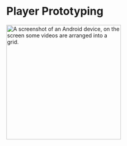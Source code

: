 # Player Prototyping

<img src="screenshot.gif" width="300px" alt="A screenshot of an Android device, on the screen some videos are arranged into a grid." />
